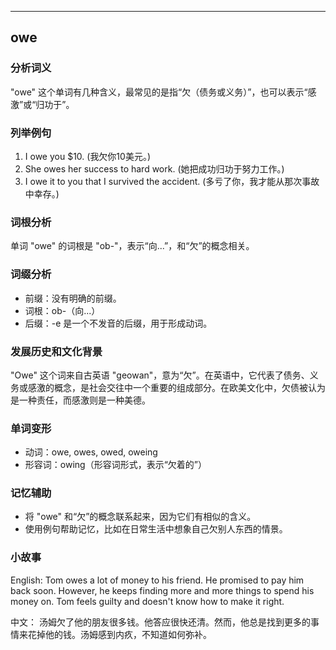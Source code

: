 
---------------
## owe
### 分析词义
"owe" 这个单词有几种含义，最常见的是指“欠（债务或义务）”，也可以表示“感激”或“归功于”。

### 列举例句
1. I owe you $10. (我欠你10美元。)
2. She owes her success to hard work. (她把成功归功于努力工作。)
3. I owe it to you that I survived the accident. (多亏了你，我才能从那次事故中幸存。)

### 词根分析
单词 "owe" 的词根是 "ob-"，表示“向...”，和“欠”的概念相关。

### 词缀分析
- 前缀：没有明确的前缀。
- 词根：ob-（向...）
- 后缀：-e 是一个不发音的后缀，用于形成动词。

### 发展历史和文化背景
"Owe" 这个词来自古英语 "geowan"，意为“欠”。在英语中，它代表了债务、义务或感激的概念，是社会交往中一个重要的组成部分。在欧美文化中，欠债被认为是一种责任，而感激则是一种美德。

### 单词变形
- 动词：owe, owes, owed, oweing
- 形容词：owing（形容词形式，表示“欠着的”）

### 记忆辅助
- 将 "owe" 和“欠”的概念联系起来，因为它们有相似的含义。
- 使用例句帮助记忆，比如在日常生活中想象自己欠别人东西的情景。

### 小故事
English: 
Tom owes a lot of money to his friend. He promised to pay him back soon. However, he keeps finding more and more things to spend his money on. Tom feels guilty and doesn't know how to make it right.

中文：
汤姆欠了他的朋友很多钱。他答应很快还清。然而，他总是找到更多的事情来花掉他的钱。汤姆感到内疚，不知道如何弥补。

